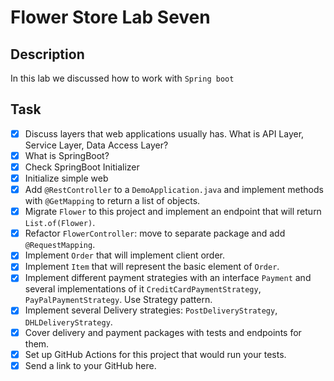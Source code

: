 
# Flower Store Lab Seven

## Description

In this lab we discussed how to work with `Spring boot`

## Task

- [x] Discuss layers that web applications usually has. What is API Layer, Service Layer, Data Access Layer?
- [x] What is SpringBoot?
- [x] Check <a src="https://start.spring.io/">SpringBoot Initializer</a>
- [x] Initialize simple web
- [x] Add `@RestController` to a `DemoApplication.java` and implement methods with `@GetMapping` to return a list of objects.
- [x] Migrate `Flower` to this project and implement an endpoint that will return `List.of(Flower)`.
- [x] Refactor `FlowerController`: move to separate package and add `@RequestMapping`.
- [x] Implement `Order` that will implement client order.
- [x] Implement `Item` that will represent the basic element of `Order`.
- [x] Implement different payment strategies with an interface `Payment` and several implementations of it 
`CreditCardPaymentStrategy`, `PayPalPaymentStrategy`. Use Strategy pattern.
- [x] Implement several Delivery strategies: `PostDeliveryStrategy`, `DHLDeliveryStrategy`.
- [x] Cover delivery and payment packages with tests and endpoints for them.
- [x] Set up GitHub Actions for this project that would run your tests.
- [x] Send a link to your GitHub here.
